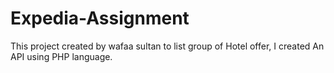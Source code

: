 # Expedia-Assignment

 This project created by wafaa sultan to list group of Hotel offer, I created An API using PHP language.
